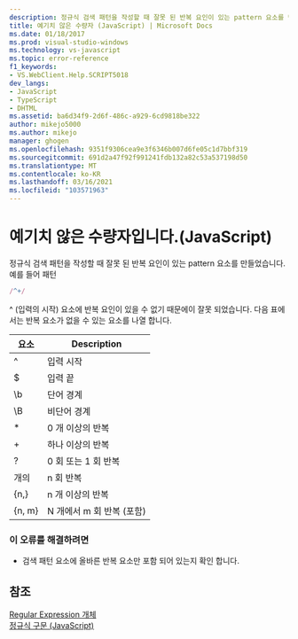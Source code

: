 ```yaml
---
description: 정규식 검색 패턴을 작성할 때 잘못 된 반복 요인이 있는 pattern 요소를 만들었습니다.
title: 예기치 않은 수량자 (JavaScript) | Microsoft Docs
ms.date: 01/18/2017
ms.prod: visual-studio-windows
ms.technology: vs-javascript
ms.topic: error-reference
f1_keywords:
- VS.WebClient.Help.SCRIPT5018
dev_langs:
- JavaScript
- TypeScript
- DHTML
ms.assetid: ba6d34f9-2d6f-486c-a929-6cd9818be322
author: mikejo5000
ms.author: mikejo
manager: ghogen
ms.openlocfilehash: 9351f9306cea9e3f6346b007d6fe05c1d7bbf319
ms.sourcegitcommit: 691d2a47f92f991241fdb132a82c53a537198d50
ms.translationtype: MT
ms.contentlocale: ko-KR
ms.lasthandoff: 03/16/2021
ms.locfileid: "103571963"
---
```

# <a name="unexpected-quantifier-javascript"></a>예기치 않은 수량자입니다.(JavaScript)
정규식 검색 패턴을 작성할 때 잘못 된 반복 요인이 있는 pattern 요소를 만들었습니다. 예를 들어 패턴  
  
```js
/^+/  
```  
  
 ^ (입력의 시작) 요소에 반복 요인이 있을 수 없기 때문에이 잘못 되었습니다. 다음 표에서는 반복 요소가 없을 수 있는 요소를 나열 합니다.  
  
|요소|Description|  
|-------------|-----------------|  
|^|입력 시작|  
|$|입력 끝|  
|\b|단어 경계|  
|\B|비단어 경계|  
|*|0 개 이상의 반복|  
|+|하나 이상의 반복|  
|?|0 회 또는 1 회 반복|  
|개의|n 회 반복|  
|{n,}|n 개 이상의 반복|  
|{n, m}|N 개에서 m 회 반복 (포함)|  
  
### <a name="to-correct-this-error"></a>이 오류를 해결하려면  
  
- 검색 패턴 요소에 올바른 반복 요소만 포함 되어 있는지 확인 합니다.  
  
## <a name="see-also"></a>참조  
 [Regular Expression 개체](https://developer.mozilla.org/docs/Web/JavaScript/Reference/Global_Objects/RegExp)   
 [정규식 구문 (JavaScript)](/previous-versions/1400241x(v=vs.100))
